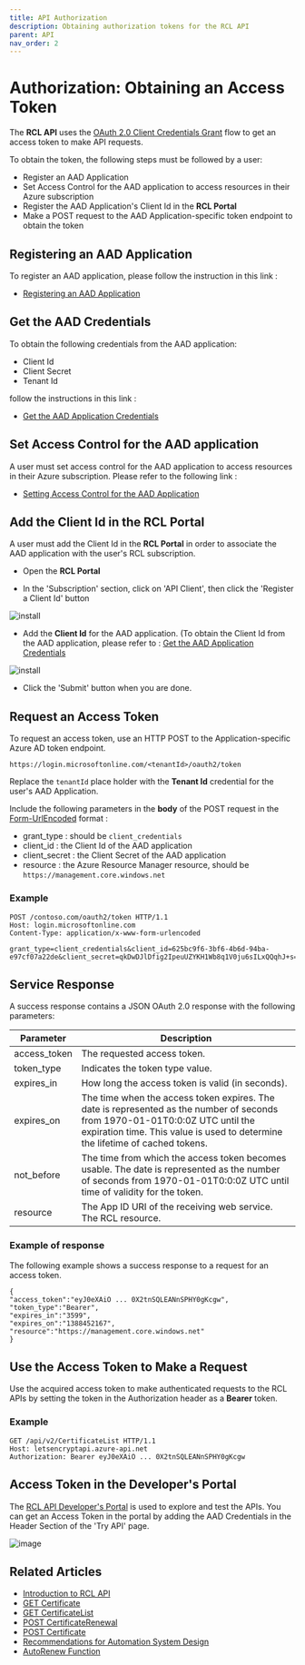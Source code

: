 ```yaml
---
title: API Authorization
description: Obtaining authorization tokens for the RCL API
parent: API
nav_order: 2
---
```


# Authorization: Obtaining an Access Token

The **RCL API** uses the [OAuth 2.0 Client Credentials Grant](https://oauth.net/2/grant-types/client-credentials/#:~:text=The%20Client%20Credentials%20grant%20type,to%20access%20a%20user's%20resources.) flow to get an access token to make API requests.

To obtain the token, the following steps must be followed by a user:

- Register an AAD Application
- Set Access Control for the AAD application to access resources in their Azure subscription
- Register the AAD Application's Client Id in the **RCL Portal**
- Make a POST request to the AAD Application-specific token endpoint to obtain the token

## Registering an AAD Application

To register an AAD application, please follow the instruction in this link :

- [Registering an AAD Application](../authorization/aad-application)

## Get the AAD Credentials

To obtain the following credentials from the AAD application:

- Client Id
- Client Secret
- Tenant Id

follow the instructions in this link :

- [Get the AAD Application Credentials](../authorization/aad-application#get-the-aad-application-credentials)

## Set Access Control for the AAD application

A user must set access control for the AAD application to access resources in their Azure subscription. Please refer to the following link :

- [Setting Access Control for the AAD Application](../authorization/access-control-app)

## Add the Client Id in the RCL Portal

A user must add the Client Id in the **RCL Portal** in order to associate the AAD application with the user's RCL subscription.

- Open the **RCL Portal**

- In the 'Subscription' section, click on 'API Client', then click the 'Register a Client Id' button

![install](../images/api_authorization/client_id.PNG)

- Add the **Client Id** for the AAD application. (To obtain the Client Id from the AAD application, please refer to : [Get the AAD Application Credentials](../authorization/aad-application#get-the-aad-application-credentials)

![install](../images/api_authorization/client_id2.PNG)

- Click the 'Submit' button when you are done.
 

## Request an Access Token

 To request an access token, use an HTTP POST to the Application-specific Azure AD token endpoint.

 ```
 https://login.microsoftonline.com/<tenantId>/oauth2/token
 ```

 Replace the `tenantId` place holder with the **Tenant Id** credential for the user's AAD Application.

 Include the following parameters in the **body** of the POST request in the [Form-UrlEncoded](https://developer.mozilla.org/en-US/docs/Web/HTTP/Methods/POST) format :

- grant_type : should be ``client_credentials``
- client_id : the Client Id of the AAD application
- client_secret : the Client Secret of the AAD application
- resource : the Azure Resource Manager resource, should be ``https://management.core.windows.net``   

 ### Example

 ```
POST /contoso.com/oauth2/token HTTP/1.1
Host: login.microsoftonline.com
Content-Type: application/x-www-form-urlencoded

grant_type=client_credentials&client_id=625bc9f6-3bf6-4b6d-94ba-e97cf07a22de&client_secret=qkDwDJlDfig2IpeuUZYKH1Wb8q1V0ju6sILxQQqhJ+s=&resource=https%3A%2F%2Fmanagement.core.windows.net
 ```

## Service Response

A success response contains a JSON OAuth 2.0 response with the following parameters:

| Parameter | Description |
| --- | --- |
| access_token |The requested access token. |
| token_type |Indicates the token type value. |
| expires_in |How long the access token is valid (in seconds). |
| expires_on |The time when the access token expires. The date is represented as the number of seconds from 1970-01-01T0:0:0Z UTC until the expiration time. This value is used to determine the lifetime of cached tokens. |
| not_before |The time from which the access token becomes usable. The date is represented as the number of seconds from 1970-01-01T0:0:0Z UTC until time of validity for the token.|
| resource |The App ID URI of the receiving web service. The RCL resource. |


### Example of response

The following example shows a success response to a request for an access token.

```
{
"access_token":"eyJ0eXAiO ... 0X2tnSQLEANnSPHY0gKcgw",
"token_type":"Bearer",
"expires_in":"3599",
"expires_on":"1388452167",
"resource":"https://management.core.windows.net"
}
```

## Use the Access Token to Make a Request

Use the acquired access token to make authenticated requests to the RCL APIs by setting the token in the Authorization header as a **Bearer** token.

### Example

```
GET /api/v2/CertificateList HTTP/1.1
Host: letsencryptapi.azure-api.net
Authorization: Bearer eyJ0eXAiO ... 0X2tnSQLEANnSPHY0gKcgw
```

## Access Token in the Developer's Portal

 The [RCL API Developer's Portal](https://letsencryptapi.developer.azure-api.net/) is used to explore and test the APIs.  You can get an Access Token in the portal by adding the AAD Credentials in the Header Section of the 'Try API' page.

![image](../images/api_authorization/portal_access_token.PNG)

## Related Articles

- [Introduction to RCL API](./introduction)
- [GET Certificate](./get-certificate)
- [GET CertificateList](./get-certificate-list)
- [POST CertificateRenewal](./post-certificate-renewal)
- [POST Certificate](./post-certificate-renewal)
- [Recommendations for Automation System Design](./automation-system)
- [AutoRenew Function](../autorenew/autorenew.md)
